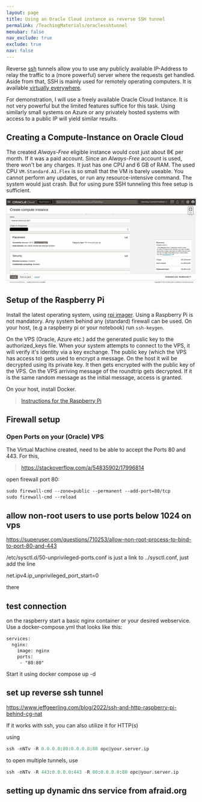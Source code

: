 ```yaml
---
layout: page
title: Using an Oracle Cloud instance as reverse SSH tunnel
permalink: /TeachingMaterials/oraclesshtunnel
menubar: false
nav_exclude: true
exclude: true
nav: false
---
```


Reverse [ssh](https://www.openssh.com/) tunnels allow you to use any publicly available IP-Address to relay the traffic to a (more powerful) server where the requests get handled. Aside from that, SSH is mainly used for remotely operating computers. It is available [virtually everywhere](https://www.openssh.com/users.html). 

For demonstration, I will use a freely available Oracle Cloud Instance. It is not very powerful but the limited features suffice for this task. Using similarly small systems on Azure or any privately hosted systems with access to a public IP will yield similar results. 

## Creating a Compute-Instance on Oracle Cloud

The created *Always-Free* eligible instance would cost just about 8€ per month. If it was a paid account. Since an *Always-Free* account is used, there won't be any charges. It just has one CPU and 6 GB of RAM. The used CPU `VM.Standard.A1.Flex` is so small that the VM is barely useable. You cannot perform any updates, or run any resource-intensive command. The system would just crash. But for using pure SSH tunneling this free setup is sufficient. 

![](2024-12-15-18-19-39.png)

## Setup of the Raspberry Pi

Install the latest operating system, using [rpi imager](https://www.raspberrypi.com/software/). Using a Raspberry Pi is not mandatory. Any system behind any (standard) firewall can be used. On your host, (e.g a raspberry pi or your notebook) run `ssh-keygen`.


On the VPS (Oracle, Azure etc.) add the generated puslic key to the authorized_keys file. When your system attempts to connect to the VPS, it will verify it's identity via a key exchange. The public key (which the VPS has access to) gets used to encrypt a message. On the host it will be decrypted using its private key. It then gets encrypted with the public key of the VPS. On the VPS arriving message of the roundtrip gets decrypted. If it is the same random message as the initial message, access is granted. 


On your host, install Docker.

> [Instructions for the Raspberry Pi](https://www.heise.de/news/Wie-man-Docker-auf-dem-Raspberry-Pi-in-15-Minuten-einrichtet-7524692.html)

## Firewall setup

### Open Ports on your (Oracle) VPS 

The Virtual Machine created, need to be able to accept the Ports 80 and 443. For this, 

> https://stackoverflow.com/a/54835902/17996814

open firewall port 80:

```
sudo firewall-cmd --zone=public --permanent --add-port=80/tcp
sudo firewall-cmd --reload
```

## allow non-root users to use ports below 1024 on vps

https://superuser.com/questions/710253/allow-non-root-process-to-bind-to-port-80-and-443

/etc/sysctl.d/50-unprivileged-ports.conf is just a link to ../sysctl.conf, just add the line

net.ipv4.ip_unprivileged_port_start=0

there


## test connection

on the raspberry start a basic nginx container or your desired webservice. Use a docker-compose.yml that looks like this:

```
services:
  nginx:
    image: nginx
    ports:
     - "80:80"
```

Start it using docker compose up -d

## set up reverse ssh tunnel

https://www.jeffgeerling.com/blog/2022/ssh-and-http-raspberry-pi-behind-cg-nat

If it works with ssh, you can also utilize it for HTTP(s) 

using
```python
ssh -nNTv -R 0.0.0.0:80:0.0.0.0:80 opc@your.server.ip
```

to open multiple tunnels, use 
```python
ssh -nNTv -R 443:0.0.0.0:443 -R 80:0.0.0.0:80 opc@your.server.ip
```

## setting up dynamic dns service from afraid.org


